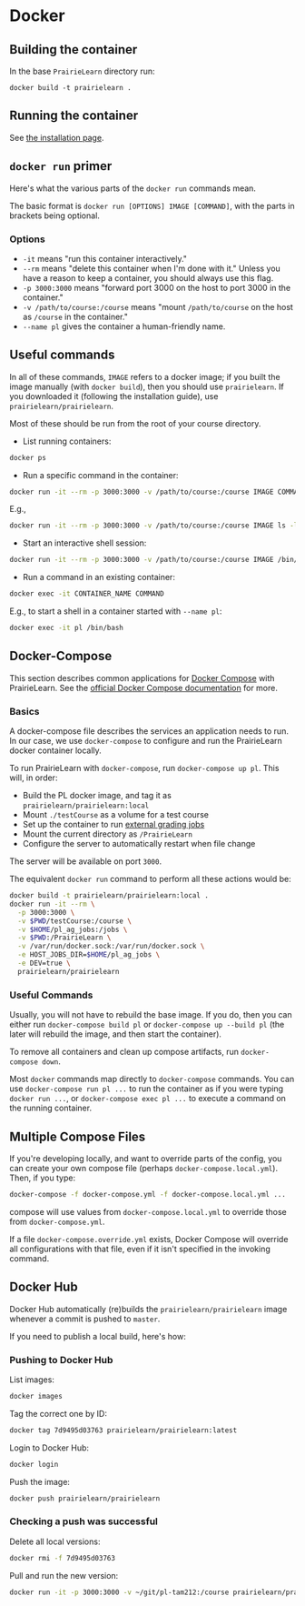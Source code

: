 # Docker

## Building the container

In the base `PrairieLearn` directory run:

    docker build -t prairielearn .

## Running the container

See [the installation page](installing.md).

## `docker run` primer

Here's what the various parts of the `docker run` commands mean.

The basic format is `docker run [OPTIONS] IMAGE [COMMAND]`, with the parts in
brackets being optional.

### Options

- `-it` means "run this container interactively."
- `--rm` means "delete this container when I'm done with it." Unless you have a
  reason to keep a container, you should always use this flag.
- `-p 3000:3000` means "forward port 3000 on the host to port 3000 in the container."
- `-v /path/to/course:/course` means "mount `/path/to/course` on the host as `/course` in the container."
- `--name pl` gives the container a human-friendly name.

## Useful commands

In all of these commands, `IMAGE` refers to a docker image; if you built the
image manually (with `docker build`), then you should use `prairielearn`. If
you downloaded it (following the installation guide), use
`prairielearn/prairielearn`.

Most of these should be run from the root of your course directory.

- List running containers:

```sh
docker ps
```

- Run a specific command in the container:

```sh
docker run -it --rm -p 3000:3000 -v /path/to/course:/course IMAGE COMMAND
```

E.g.,

```sh
docker run -it --rm -p 3000:3000 -v /path/to/course:/course IMAGE ls -lah /course
```

- Start an interactive shell session:

```sh
docker run -it --rm -p 3000:3000 -v /path/to/course:/course IMAGE /bin/bash
```

- Run a command in an existing container:

```sh
docker exec -it CONTAINER_NAME COMMAND
```

E.g., to start a shell in a container started with `--name pl`:

```sh
docker exec -it pl /bin/bash
```

## Docker-Compose

This section describes common applications for [Docker Compose](https://github.com/docker/compose) with PrairieLearn. See the [official Docker Compose documentation](https://docs.docker.com/compose/) for more.

### Basics

A docker-compose file describes the services an application needs to run. In our case, we use `docker-compose` to configure and run the PrairieLearn docker container locally.

To run PrairieLearn with `docker-compose`, run `docker-compose up pl`. This will, in order:

- Build the PL docker image, and tag it as `prairielearn/prairielearn:local`
- Mount `./testCourse` as a volume for a test course
- Set up the container to run [external grading jobs](externalGrading.md)
- Mount the current directory as `/PrairieLearn`
- Configure the server to automatically restart when file change

The server will be available on port `3000`.

The equivalent `docker run` command to perform all these actions would be:

```sh
docker build -t prairielearn/prairielearn:local .
docker run -it --rm \
  -p 3000:3000 \
  -v $PWD/testCourse:/course \
  -v $HOME/pl_ag_jobs:/jobs \
  -v $PWD:/PrairieLearn \
  -v /var/run/docker.sock:/var/run/docker.sock \
  -e HOST_JOBS_DIR=$HOME/pl_ag_jobs \
  -e DEV=true \
  prairielearn/prairielearn
```

### Useful Commands

Usually, you will not have to rebuild the base image. If you do, then you can either run `docker-compose build pl` or `docker-compose up --build pl` (the later will rebuild the image, and then start the container).

To remove all containers and clean up compose artifacts, run `docker-compose down`.

Most `docker` commands map directly to `docker-compose` commands. You can use `docker-compose run pl ...` to run the container as if you were typing `docker run ...`, or `docker-compose exec pl ...` to execute a command on the running container.

## Multiple Compose Files

If you're developing locally, and want to override parts of the config, you can create your own compose file (perhaps `docker-compose.local.yml`). Then, if you type:

```sh
docker-compose -f docker-compose.yml -f docker-compose.local.yml ...
```

compose will use values from `docker-compose.local.yml` to override those from `docker-compose.yml`.

If a file `docker-compose.override.yml` exists, Docker Compose will override all configurations with that file, even if it isn't specified in the invoking command.

## Docker Hub

Docker Hub automatically (re)builds the `prairielearn/prairielearn` image
whenever a commit is pushed to `master`.

If you need to publish a local build, here's how:

### Pushing to Docker Hub

List images:

```sh
docker images
```

Tag the correct one by ID:

```sh
docker tag 7d9495d03763 prairielearn/prairielearn:latest
```

Login to Docker Hub:

```sh
docker login
```

Push the image:

```sh
docker push prairielearn/prairielearn
```

### Checking a push was successful

Delete all local versions:

```sh
docker rmi -f 7d9495d03763
```

Pull and run the new version:

```sh
docker run -it -p 3000:3000 -v ~/git/pl-tam212:/course prairielearn/prairielearn
```
